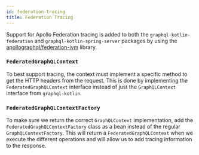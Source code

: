 ```yaml
---
id: federation-tracing
title: Federation Tracing
---
```


Support for Apollo Federation tracing is added to both the `graphql-kotlin-federation` and `graphql-kotlin-spring-server` packages by using the [apollographql/federation-jvm](https://github.com/apollographql/federation-jvm) library.

### `FederatedGraphQLContext`

To best support tracing, the context must implement a specific method to get the HTTP headers from the request. This is done by implementing the `FederatedGraphQLContext` interface instead of just the `GraphQLContext` interface from `graphql-kotlin`.

### `FederatedGraphQLContextFactory`

To make sure we return the correct `GraphQLContext` implementation, add the `FederatedGraphQLContextFactory` class as a bean instead of the regular `GraphQLContextFactory`.
This will return a `FederatedGraphQLContext` when we execute the different operations and will allow us to add tracing information to the response.
